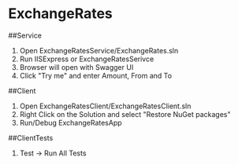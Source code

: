 ﻿# ExchangeRates

﻿##Service
1. Open ExchangeRatesService/ExchangeRates.sln
2. Run IISExpress or ExchangeRatesSerivce
3. Browser will open with Swagger UI
4. Click "Try me" and enter Amount, From and To

﻿##Client
1. Open ExchangeRatesClient/ExchangeRatesClient.sln
2. Right Click on the Solution and select "Restore NuGet packages"
3. Run/Debug ExchangeRatesApp

﻿##ClientTests
1. Test -> Run All Tests
